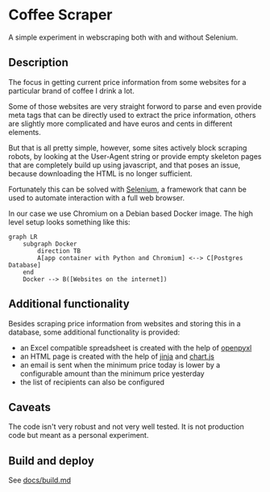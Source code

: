# Coffee Scraper

A simple experiment in webscraping both with and without Selenium.

## Description

The focus in getting current price information from some websites for a particular
brand of coffee I drink a lot.

Some of those websites are very straight forword to parse and even provide meta tags
that can be directly used to extract the price information, others are slightly more
complicated and have euros and cents in different elements.

But that is all pretty simple, however, some sites actively block scraping robots,
by looking at the User-Agent string or provide empty skeleton pages that are completely
build up using javascript, and that poses an issue, because downloading the HTML is no
longer sufficient.

Fortunately this can be solved with [Selenium](https://www.selenium.dev/), a framework
that cann be used to automate interaction with a full web browser.

In our case we use Chromium on a Debian based Docker image. The high level setup looks
something like this:

```mermaid
graph LR
    subgraph Docker
        direction TB
        A[app container with Python and Chromium] <--> C[Postgres Database]
    end
    Docker --> B([Websites on the internet])
```

## Additional functionality

Besides scraping price information from websites and storing this in a database,
some additional functionality is provided:

- an Excel compatible spreadsheet is created with the help of [openpyxl](https://openpyxl.readthedocs.io)
- an HTML page is created with the help of [jinja](https://jinja.palletsprojects.com) and [chart.js](https://www.chartjs.org/)
- an email is sent when the minimum price today is lower by a configurable amount than the minimum price yesterday
- the list of recipients can also be configured

## Caveats

The code isn't very robust and not very well tested. It is not production code but meant as a personal experiment. 

## Build and deploy

See [docs/build.md](docs/build.md)
